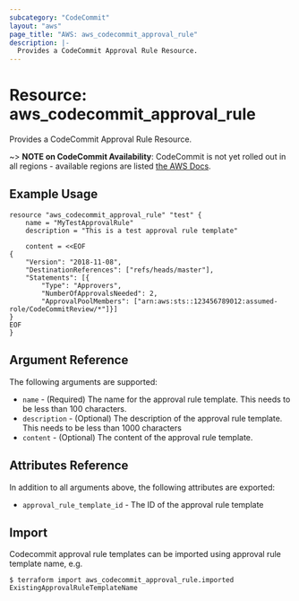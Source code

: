 ```yaml
---
subcategory: "CodeCommit"
layout: "aws"
page_title: "AWS: aws_codecommit_approval_rule"
description: |-
  Provides a CodeCommit Approval Rule Resource.
---
```


# Resource: aws_codecommit_approval_rule

Provides a CodeCommit Approval Rule Resource.

~> **NOTE on CodeCommit Availability**: CodeCommit is not yet rolled out
in all regions - available regions are listed
[the AWS Docs](https://docs.aws.amazon.com/general/latest/gr/rande.html#codecommit_region).

## Example Usage

```hcl
resource "aws_codecommit_approval_rule" "test" {
    name = "MyTestApprovalRule"
    description = "This is a test approval rule template"
    
    content = <<EOF
{
    "Version": "2018-11-08",
    "DestinationReferences": ["refs/heads/master"],
    "Statements": [{
        "Type": "Approvers",
        "NumberOfApprovalsNeeded": 2,
        "ApprovalPoolMembers": ["arn:aws:sts::123456789012:assumed-role/CodeCommitReview/*"]}]
}
EOF
}
```

## Argument Reference

The following arguments are supported:

* `name` - (Required) The name for the approval rule template. This needs to be less than 100 characters.
* `description` - (Optional) The description of the approval rule template. This needs to be less than 1000 characters
* `content` - (Optional) The content of the approval rule template.

## Attributes Reference

In addition to all arguments above, the following attributes are exported:

* `approval_rule_template_id` - The ID of the approval rule template

## Import

Codecommit approval rule templates can be imported using approval rule template name, e.g.

```
$ terraform import aws_codecommit_approval_rule.imported ExistingApprovalRuleTemplateName
```
